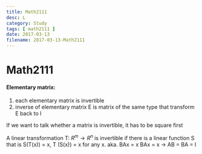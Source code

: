 ```yaml
---
title: Math2111
desc: L
category: Study
tags: [ math2111 ]
date: 2017-03-13
filename: 2017-03-13-Math2111
---
```


# Math2111

#### Elementary matrix:

1. each elementary matrix is invertible
2. inverse of elementary matrix E is matrix of the same type that transform E back to I

If we want to talk whether a matrix is invertible, it has to be square first

A linear transformation T: $R^m \to R^n$ is invertible if there is a linear function  S that is S(T(x)) = x, T (S(x)) = x for any x. aka. BAx = x BAx = x $\to$ AB = BA = I

